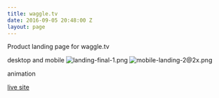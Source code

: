 ```yaml
---
title: waggle.tv
date: 2016-09-05 20:48:00 Z
layout: page
---
```


Product landing page for waggle.tv

desktop and mobile
![landing-final-1.png](/uploads/landing-final-1.png)
![mobile-landing-2@2x.png](/uploads/mobile-landing-2@2x.png)

animation

[live site](waggle.tv)